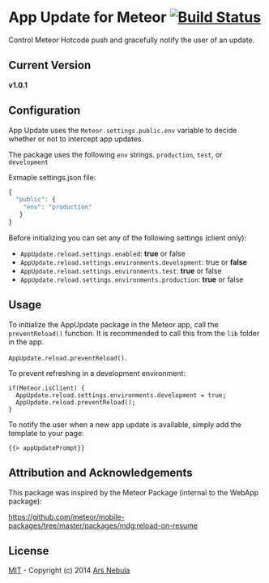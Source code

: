 # App Update for Meteor [![Build Status](https://api.shippable.com/projects/54add975d46935d5fbc1bef7/badge?branchName=master)](https://app.shippable.com/projects/54add975d46935d5fbc1bef7/builds/latest)

Control Meteor Hotcode push and gracefully notify the user of an update.

## Current Version
**v1.0.1**

## Configuration

App Update uses the ``Meteor.settings.public.env`` variable to decide whether or not to intercept app updates.

The package uses the following ``env`` strings. ``production``, ``test``, or ``development``

Exmaple settings.json file:
```js
{
  "public": {
    "env": "production"
   }
}
```

Before initializing you can set any of the following settings (client only):

* ``AppUpdate.reload.settings.enabled``: **true** or false
* ``AppUpdate.reload.settings.environments.development``: true or **false**
* ``AppUpdate.reload.settings.environments.test``: **true** or false
* ``AppUpdate.reload.settings.environments.production``: **true** or false

## Usage

To initialize the AppUpdate package in the Meteor app, call the ``preventReload()`` function. It is recommended to call this from the ``lib`` folder in the app.

``AppUpdate.reload.preventReload()``.

To prevent refreshing in a development environment:

    if(Meteor.isClient) {
      AppUpdate.reload.settings.environments.development = true;
      AppUpdate.reload.preventReload();
    }

To notify the user when a new app update is available, simply add the template to your page:

``{{> appUpdatePrompt}}``

## Attribution and Acknowledgements

This package was inspired by the Meteor Package (internal to the WebApp package):

https://github.com/meteor/mobile-packages/tree/master/packages/mdg:reload-on-resume

## License

[MIT](http://choosealicense.com/licenses/mit/) -
Copyright (c) 2014 [Ars Nebula](http://www.arsnebula.com)
